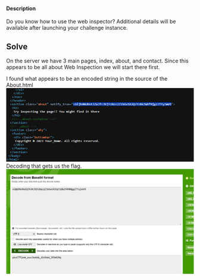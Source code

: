 #### Description
Do you know how to use the web inspector?
Additional details will be available after launching your challenge instance.



## Solve
On the server we have 3 main pages, index, about, and contact. Since this appears to be all about Web Inspection we will start there first.

I found what appears to be an encoded string in the source of the About.html
![](Images/Pasted%20image%2020250330214610.png)
Decoding that gets us the flag.
![](Images/Pasted%20image%2020250330214621.png)
